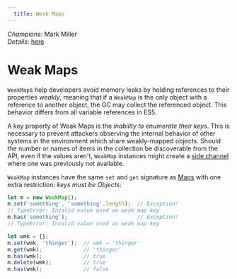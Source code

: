 ```yaml
---
  title: Weak Maps
---
```


*Champions*: Mark Miller<br/>
*Details*: [here](http://wiki.ecmascript.org/doku.php?id=harmony:weak_maps)

# Weak Maps

`WeakMap`s help developers avoid memory leaks by holding references to their properties *weakly*, meaning that if a `WeakMap` is the only object with a reference to another object, the GC may collect the referenced object. This behavior differs from all variable references in ES5.

A key property of Weak Maps is the _inability to enumerate their keys_. This is necessary to prevent attackers observing the internal behavior of other systems in the environment which share weakly-mapped objects. Should the number or names of items in the collection be discoverable from the API, even if the values aren't, `WeakMap` instances might create a [side channel](http://en.wikipedia.org/wiki/Side_channel_attack) where one was previously not available.

`WeakMap` instances have the same `set` and `get` signature as [Maps](map-set) with one extra restriction: _keys must be Objects_:

```javascript
let m = new WeakMap();
m.set('something', 'something'.length);  // Exception!
// TypeError: Invalid value used as weak map key
m.has('something');                      // Exception!
// TypeError: Invalid value used as weak map key

let wmk = {};
m.set(wmk, 'thinger');  // wmk → 'thinger'
m.get(wmk);             // 'thinger'
m.has(wmk);             // true
m.delete(wmk);          // true
m.has(wmk);             // false
```
